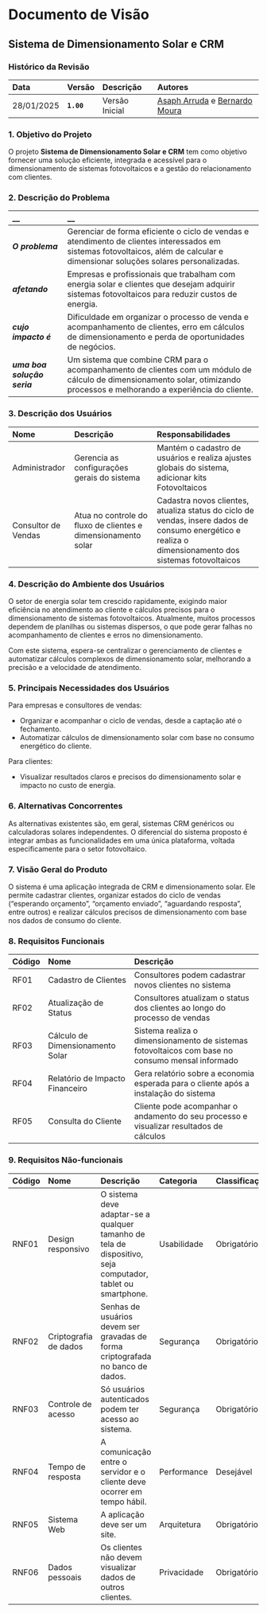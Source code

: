 # Documento de Visão

## Sistema de Dimensionamento Solar e CRM

### Histórico da Revisão

|  Data  | Versão | Descrição | Autores |
|:-------|:-------|:----------|:------|
| 28/01/2025 |  **`1.00`** | Versão Inicial  | [Asaph Arruda](https://github.com/ArrudaAsaph) e [Bernardo Moura](https://github.com/bernardommedeiros) |

### 1. Objetivo do Projeto

O projeto __Sistema de Dimensionamento Solar e CRM__ tem como objetivo fornecer uma solução eficiente, integrada e acessível para o dimensionamento de sistemas fotovoltaicos e a gestão do relacionamento com clientes.

### 2. Descrição do Problema

|         __        | __   |
|:------------------|:-----|
| **_O problema_**    | Gerenciar de forma eficiente o ciclo de vendas e atendimento de clientes interessados em sistemas fotovoltaicos, além de calcular e dimensionar soluções solares personalizadas. |
| **_afetando_**      | Empresas e profissionais que trabalham com energia solar e clientes que desejam adquirir sistemas fotovoltaicos para reduzir custos de energia. |
| **_cujo impacto é_**| Dificuldade em organizar o processo de venda e acompanhamento de clientes, erro em cálculos de dimensionamento e perda de oportunidades de negócios. |
| **_uma boa solução seria_** | Um sistema que combine CRM para o acompanhamento de clientes com um módulo de cálculo de dimensionamento solar, otimizando processos e melhorando a experiência do cliente. |

### 3. Descrição dos Usuários

| Nome | Descrição | Responsabilidades |
|:---  |:--- |:--- |
| Administrador  | Gerencia as configurações gerais do sistema | Mantém o cadastro de usuários e realiza ajustes globais do sistema, adicionar kits Fotovoltaicos |
| Consultor de Vendas  | Atua no controle do fluxo de clientes e dimensionamento solar | Cadastra novos clientes, atualiza status do ciclo de vendas, insere dados de consumo energético e realiza o dimensionamento dos sistemas fotovoltaicos |


### 4. Descrição do Ambiente dos Usuários

O setor de energia solar tem crescido rapidamente, exigindo maior eficiência no atendimento ao cliente e cálculos precisos para o dimensionamento de sistemas fotovoltaicos. Atualmente, muitos processos dependem de planilhas ou sistemas dispersos, o que pode gerar falhas no acompanhamento de clientes e erros no dimensionamento.

Com este sistema, espera-se centralizar o gerenciamento de clientes e automatizar cálculos complexos de dimensionamento solar, melhorando a precisão e a velocidade de atendimento.

### 5. Principais Necessidades dos Usuários

Para empresas e consultores de vendas:
- Organizar e acompanhar o ciclo de vendas, desde a captação até o fechamento.
- Automatizar cálculos de dimensionamento solar com base no consumo energético do cliente.

Para clientes:
- Visualizar resultados claros e precisos do dimensionamento solar e impacto no custo de energia.

### 6.	Alternativas Concorrentes

As alternativas existentes são, em geral, sistemas CRM genéricos ou calculadoras solares independentes. O diferencial do sistema proposto é integrar ambas as funcionalidades em uma única plataforma, voltada especificamente para o setor fotovoltaico.

### 7.	Visão Geral do Produto

O sistema é uma aplicação integrada de CRM e dimensionamento solar. Ele permite cadastrar clientes, organizar estados do ciclo de vendas (“esperando orçamento”, “orçamento enviado”, “aguardando resposta”, entre outros) e realizar cálculos precisos de dimensionamento com base nos dados de consumo do cliente.

### 8. Requisitos Funcionais

| Código | Nome | Descrição |
|:---  |:--- |:--- |
| RF01 | Cadastro de Clientes | Consultores podem cadastrar novos clientes no sistema |
| RF02 | Atualização de Status | Consultores atualizam o status dos clientes ao longo do processo de vendas |
| RF03 | Cálculo de Dimensionamento Solar | Sistema realiza o dimensionamento de sistemas fotovoltaicos com base no consumo mensal informado |
| RF04 | Relatório de Impacto Financeiro | Gera relatório sobre a economia esperada para o cliente após a instalação do sistema |
| RF05 | Consulta do Cliente | Cliente pode acompanhar o andamento do seu processo e visualizar resultados de cálculos |

### 9. Requisitos Não-funcionais

| Código | Nome | Descrição | Categoria | Classificação |
|:---  |:--- |:--- |:--- |:--- |
| RNF01 | Design responsivo | O sistema deve adaptar-se a qualquer tamanho de tela de dispositivo, seja computador, tablet ou smartphone. | Usabilidade | Obrigatório |
| RNF02 | Criptografia de dados | Senhas de usuários devem ser gravadas de forma criptografada no banco de dados. | Segurança | Obrigatório |
| RNF03 | Controle de acesso | Só usuários autenticados podem ter acesso ao sistema. | Segurança | Obrigatório |
| RNF04 | Tempo de resposta | A comunicação entre o servidor e o cliente deve ocorrer em tempo hábil. | Performance | Desejável |
| RNF05 | Sistema Web | A aplicação deve ser um site. | Arquitetura | Obrigatório |
| RNF06 | Dados pessoais | Os clientes não devem visualizar dados de outros clientes. | Privacidade | Obrigatório |

